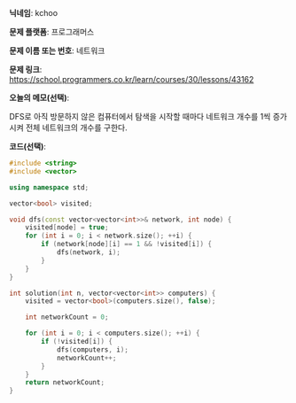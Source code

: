 **닉네임**: kchoo

**문제 플랫폼**: 프로그래머스

**문제 이름 또는 번호**: 네트워크

**문제 링크**: https://school.programmers.co.kr/learn/courses/30/lessons/43162

**오늘의 메모(선택)**: 

DFS로 아직 방문하지 않은 컴퓨터에서 탐색을 시작할 때마다 네트워크 개수를 1씩 증가시켜 전체 네트워크의 개수를 구한다.

**코드(선택)**: 

```c++
#include <string>
#include <vector>

using namespace std;

vector<bool> visited;

void dfs(const vector<vector<int>>& network, int node) {
	visited[node] = true;
	for (int i = 0; i < network.size(); ++i) {
		if (network[node][i] == 1 && !visited[i]) {
			dfs(network, i);
		}
	}
}

int solution(int n, vector<vector<int>> computers) {
    visited = vector<bool>(computers.size(), false);

	int networkCount = 0;

	for (int i = 0; i < computers.size(); ++i) {
		if (!visited[i]) {
			dfs(computers, i);
			networkCount++;
		}
	}
	return networkCount;
}
```
